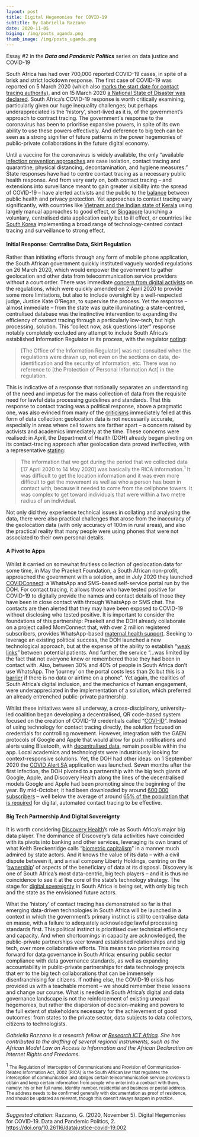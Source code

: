 ```yaml
---
layout: post
title: Digital Hegemonies for COVID-19
subtitle: By Gabriella Razzano
date: 2020-11-05
bigimg: /img/posts_uganda.png
thumb_image: /img/posts_uganda.png
---
```


Essay #2 in the **_Data and Pandemic Politics_** series on data justice and COVID-19

South Africa has had over 700,000 reported COVID-19 cases, in spite of a brisk and strict lockdown response. The first case of COVID-19 was reported on 5 March 2020 (which also [marks the start date for contact tracing authority](https://www.businessinsider.co.za/covid-19-cellphone-tracking-rules-in-south-africa-for-contact-tracing-2020-4)), and on 15 March 2020 [a National State of Disaster was declared](https://www.gov.za/documents/disaster-management-act-declaration-national-state-disaster-covid-19-coronavirus-16-mar). South Africa’s COVID-19 response is worth critically examining, particularly given our huge inequality challenges; but perhaps underappreciated is the ‘history’, short-lived as it is, of the government’s approach to contract tracing. The government's response to the coronavirus has been to prioritise expansive powers, in spite of its own ability to use these powers effectively. And deference to big tech can be seen as a strong signifier of future patterns in the power hegemonies of public-private collaborations in the future digital economy. 

Until a vaccine for the coronavirus is widely available, the only “available [infection prevention approaches](https://doi.org/10.1126/science.abb6936) are case isolation, contact tracing and quarantine, physical distancing, decontamination, and hygiene measures.” State responses have had to centre contact tracing as a necessary public health response. And from very early on, both contact tracing – and extensions into surveillance meant to gain greater visibility into the spread of COVID-19 – have alerted activists and the public to the [balance](https://www.apc.org/en/pubs/privacy-and-pandemic-african-response) between public health and privacy protection. Yet approaches to contact tracing vary significantly, with countries like [Vietnam and the Indian state of Kerala](https://www.economist.com/asia/2020/05/09/vietnam-and-the-indian-state-of-kerala-curbed-covid-19-on-the-cheap) using largely manual approaches to good effect, or [Singapore](https://www.bbc.com/news/technology-52355028) launching a voluntary, centralised data application early but to ill effect, or countries like [South Korea](https://spectrum.ieee.org/biomedical/devices/contact-tracing-apps-struggle-to-be-both-effective-and-private) implementing a broad range of technology-centred contact tracing and surveillance to strong effect.

#### Initial Response: Centralise Data, Skirt Regulation

Rather than initiating efforts through any form of mobile phone application, the South African government quickly instituted vaguely worded regulations on 26 March 2020, which would empower the government to gather geolocation and other data from telecommunication service providers without a court order. There was immediate [concern from digital activists](http://theconversation.com/mobile-phone-data-is-useful-in-coronavirus-battle-but-are-people-protected-enough-136404) on the regulations, which were quickly amended on 2 April 2020 to provide some more limitations, but also to include oversight by a well-respected judge, Justice Kate O'Regan, to supervise the process. Yet the response – almost immediate – from the state was quite illuminating: a state-centred, centralised database was the instinctive intervention to expanding the efficiency of contact tracing through a particularly low-tech, but high processing, solution. This “collect now, ask questions later” response notably completely excluded any attempt to include South Africa’s established Information Regulator in its process, with the regulator [noting](https://pmg.org.za/committee-meeting/30196/):

> [The Office of the Information Regulator] was not consulted when the regulations were drawn up, not even on the sections on data, de-identification and the security of information, etc. There was no reference to [the Protection of Personal Information Act] in the regulation.

This is indicative of a response that notionally separates an understanding of the need and impetus for the mass collection of data from the requisite need for lawful data processing guidelines and standards. That this response to contact tracing was a political response, above a pragmatic one, was also evinced from many of the [criticisms](https://www.news24.com/citypress/news/covid-19-progress-on-cell-phone-tracking-but-concerns-remain-20200406) immediately felled at this form of data collection: geolocation data is not necessarily accurate, especially in areas where cell towers are farther apart – a concern raised by activists and academics immediately at the time. These concerns were realised: in April, the Department of Health (DOH) already began pivoting on its contact-tracing approach after geolocation data proved ineffective, with a representative [stating](https://www.youtube.com/watch?v=YMGbVLQgGZc):

> The information that we got during the period that we collected data [17 April 2020 to 14 May 2020] was basically the RICA information.<sup>1</sup> It was difficult to get the location information and it was even more difficult to get the movement as well as who a person has been in contact with, because it needed to come from the cellphone towers. It was complex to get toward individuals that were within a two metre radius of an individual.

Not only did they experience technical issues in collating and analysing the data, there were also practical challenges that arose from the inaccuracy of the geolocation data (with only accuracy of 100m in rural areas), and also the practical reality that many people were using phones that were not associated to their own personal details.

#### A Pivot to Apps

Whilst it carried on somewhat fruitless collection of geolocation data for some time, in May the Praekelt Foundation, a South African non-profit, approached the government with a solution, and in July 2020 they launched [COVIDConnect](https://www.dailymaverick.co.za/article/2020-10-13-covid-alert-sa-app-the-fine-balance-between-public-health-privacy-and-the-power-of-the-people/): a WhatsApp and SMS-based self-service portal run by the DOH. For contact tracing, it allows those who have tested positive for COVID-19 to digitally provide the names and contact details of those they have been in close contact with through WhatsApp or SMS chat. The contacts are then alerted that they may have been exposed to COVID-19 without disclosing who tested positive. It is important to consider the foundations of this partnership: Praekelt and the DOH already collaborate on a project called MomConnect that, with over 2 million registered subscribers, provides WhatsApp-based [maternal health support](https://giswatch.org/sites/default/files/gisw2019_artificial_intelligence.pdf). Seeking to leverage an existing political success, the DOH launched a new technological approach, but at the expense of the ability to establish “[weak links](https://www.dailymaverick.co.za/opinionista/2020-07-30-covid-19-contact-tracing-via-chatbot-rather-consult-a-psychic/)” between potential patients. And further, the service “…was limited by the fact that not everyone knew or remembered those they had been in contact with. Also, between 30% and 40% of people in South Africa don’t use WhatsApp. The ‘journey’ on the portal costs less than 2c but this is a [barrier](https://www.dailymaverick.co.za/article/2020-10-13-covid-alert-sa-app-the-fine-balance-between-public-health-privacy-and-the-power-of-the-people/) if there is no data or airtime on a phone”. Yet again, the realities of South Africa’s digital inclusion, and the mechanics of human engagement, were underappreciated in the implementation of a solution, which preferred an already entrenched public-private partnership.

Whilst these initiatives were all underway, a cross-disciplinary, university-led coalition began developing a decentralised, QR code-based system focused on the creation of COVID-19 credentials called “[COVI-ID](https://mybroadband.co.za/news/software/352985-how-a-covid-19-contact-tracing-app-works-in-south-africa.html)”. Instead of using technology for contact tracing directly, the solution focused on credentials for controlling movement. However, integration with the GAEN protocols of Google and Apple that would allow for push notifications and alerts using Bluetooth, with [decentralised data](https://www.bbc.com/news/technology-52355028), remain possible within the app. Local academics and technologists were industriously looking for context-responsive solutions. Yet, the DOH had other ideas: on 1 September 2020 the [COVID Alert SA](https://www.bizcommunity.com/Article/196/858/207940.html) application was launched. Seven months after the first infection, the DOH pivoted to a partnership with the big tech giants of Google, Apple, and Discovery Health along the lines of the decentralised models Google and Apple had been promoting since the beginning of the year. By mid-October, it had been downloaded by around [600,000 subscribers](https://doi.org/10.1126/science.abb6936) – well below the average of around [65% of the population that is required](https://science.sciencemag.org/content/368/6491/eabb6936) for digital, automated contact tracing to be effective.

#### Big Tech Partnership And Digital Sovereignty

It is worth considering [Discovery Health](http://www.compcom.co.za/wp-content/uploads/2020/09/Competition-in-the-digital-economy_7-September-2020.pdf)’s role as South Africa’s major big data player. The dominance of Discovery’s data activities have coincided with its pivots into banking and other services, leveraging its own brand of what Keith Breckenridge calls “[biometric capitalism](https://wiser.wits.ac.za/event/wiser-podcast)” in a manner much admired by state actors. And it knows the value of its data – with a civil dispute between it, and a rival company Liberty Holdings, centring on the ‘[ownership](http://www.saflii.org/za/cases/ZAGPJHC/2020/67.html)’ of aspects of the beneficiary of data at its disposal. Discovery is one of South Africa’s most data-centric, big tech players – and it is thus no coincidence to see it at the core of the state’s technology strategy. The stage for [digital sovereignty](https://doi.org/10.1007/s13347-020-00423-6) in South Africa is being set, with only big tech and the state as the envisioned future actors.

What the ‘history’ of contact tracing has demonstrated so far is that emerging data-driven technologies in South Africa will be launched in a context in which the government’s primary instinct is still to centralise data en masse, with a failure to adequately acknowledge lawful processing standards first. This political instinct is prioritised over technical efficiency and capacity. And when shortcomings in capacity are acknowledged, the public-private partnerships veer toward established relationships and big tech, over more collaborative efforts. This means two priorities moving forward for data governance in South Africa: ensuring public sector compliance with data governance standards, as well as expanding accountability in public-private partnerships for data technology projects that err to the big tech collaborations that can be immensely disenfranchising for citizens. If nothing else, the COVID-19 crisis has provided us with a teachable moment – we should remember these lessons and change our course. What is needed in South Africa’s digital and data governance landscape is not the reinforcement of existing unequal hegemonies, but rather the dispersion of decision-making and powers to the full extent of stakeholders necessary for the achievement of good outcomes: from states to the private sector, data subjects to data collectors, citizens to technologists. 

_Gabriella Razzano is a research fellow at [Research ICT Africa](https://researchictafrica.net/). She has contributed to the drafting of several regional instruments, such as the African Model Law on Access to Information and the African Declaration on Internet Rights and Freedoms._

<sup>1</sup> <small>The Regulation of Interception of Communications and Provision of Communication-Related Information Act, 2002 (RICA) is the South African law that regulates the interception of communication and obliges certain telecommunication service providers to obtain and keep certain information from people who enter into a contract with them, namely: his or her full name, identity number, residential and business or postal address. The address needs to be confirmed generally with documentation as proof of residence, and should be updated as relevant, though this doesn’t always happen in practice.</small>

***
_Suggested citation_: Razzano, G. (2020, November 5). Digital Hegemonies for COVID-19. Data and Pandemic Politics, 2. https://doi.org/10.26116/datajustice-covid-19.002
